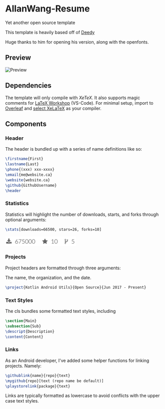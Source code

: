 # AllanWang-Resume

Yet another open source template

This template is heavily based off of [Deedy](https://github.com/deedy/Deedy-Resume)

Huge thanks to him for opening his version, along with the openfonts.

## Preview

![Preview](https://www.allanwang.ca/resume-snapshot.png)

## Dependencies

The template will only compile with *XeTeX*.
It also supports magic comments for [LaTeX Workshop](https://github.com/James-Yu/LaTeX-Workshop) (VS-Code).
For minimal setup, import to [Overleaf](https://www.overleaf.com/) and [select XeLaTeX](https://www.overleaf.com/blog/new-feature-select-your-tex-live-compiler-version) as your compiler.

## Components

### Header

The header is bundled up with a series of name definitions like so:

```latex
\firstname{First}
\lastname{Last}
\phone{(xxx) xxx-xxxx}
\email{me@website.ca}
\website{website.ca}
\github{GithubUsername}
\header
```

### Statistics

Statistics will highlight the number of downloads, starts, and forks through optional arguments:

```latex
\stats[downloads=66500, stars=26, forks=10]
```

![Preview](images/preview_stats.png)

### Projects

Project headers are formatted through three arguments:

The name, the organization, and the date.

```latex
\project{Kotlin Android Utils}{Open Source}{Jun 2017 - Present}
```

### Text Styles

The cls bundles some formatted text styles, including

```latex
\section{Main}
\subsection{Sub}
\descript{Description}
\content{Content}
```

### Links

As an Android developer, I've added some helper functions for linking projects. Namely:

```latex
\githublink{name}{repo}{text}
\mygithub{repo}[text (repo name be default)]
\playstorelink{package}{text}
```

Links are typically formatted as lowercase to avoid conflicts with the upper case text styles.